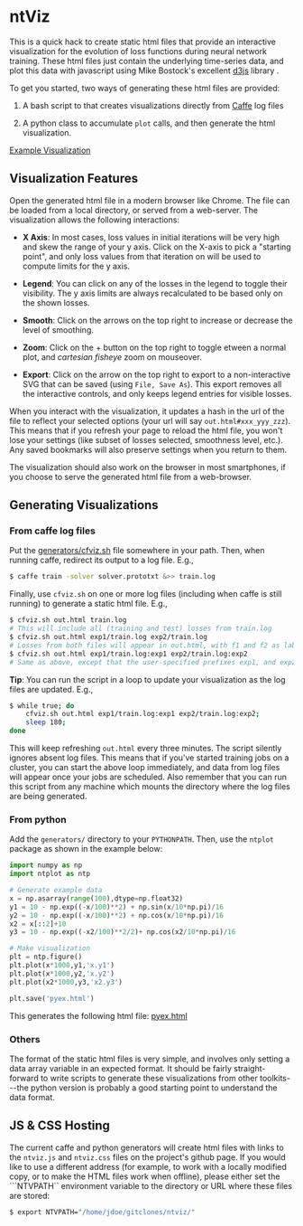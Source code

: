# ntViz

This is a quick hack to create static html files that provide an
interactive visualization for the evolution of loss functions during
neural network training. These html files just contain the underlying
time-series data, and plot this data with javascript using Mike
Bostock's excellent [d3js](http://d3js.org/) library .

To get you started, two ways of generating these html files are provided:

1. A bash script to that creates visualizations directly from
[Caffe](https://github.com/BVLC/caffe) log files

2. A python class to accumulate ```plot``` calls, and then generate
the html visualization.

[Example Visualization](https://ayanc.github.io/ntviz/example/caffe.html#25000_3_11111111111111111111)


## Visualization Features

Open the generated html file in a modern browser like Chrome. The
file can be loaded from a local directory, or served from a
web-server. The visualization allows the following interactions:

- **X Axis**: In most cases, loss values in initial iterations will be
    very high and skew the range of your y axis. Click on the X-axis
    to pick a "starting point", and only loss values from that
    iteration on will be used to compute limits for the y axis.

- **Legend**: You can click on any of the losses in the legend to
    toggle their visibility. The y axis limits are always recalculated
    to be based only on the shown losses.

- **Smooth**: Click on the arrows on the top right to increase or
    decrease the level of smoothing.

- **Zoom**: Click on the + button on the top right to toggle etween a
    normal plot, and *cartesian fisheye* zoom on mouseover.

- **Export**: Click on the arrow on the top right to export to a
    non-interactive SVG that can be saved (using ```File, Save
    As```). This export removes all the interactive controls, and only
    keeps legend entries for visible losses.

When you interact with the visualization, it updates a hash in the url
of the file to reflect your selected options (your url will say
```out.html#xxx_yyy_zzz```). This means that if you refresh your page
to reload the html file, you won't lose your settings (like subset of
losses selected, smoothness level, etc.). Any saved bookmarks will
also preserve settings when you return to them.

The visualization should also work on the browser in most smartphones,
if you choose to serve the generated html file from a web-browser.


## Generating Visualizations

### From caffe log files

Put the [generators/cfviz.sh](generators/cfviz.sh) file somewhere in
your path. Then, when running caffe, redirect its output to a log
file. E.g.,

```bash
$ caffe train -solver solver.prototxt &>> train.log
```

Finally, use ```cfviz.sh``` on one or more log files (including when
caffe is still running) to generate a static html file. E.g.,

```bash
$ cfviz.sh out.html train.log
# This will include all (training and test) losses from train.log
$ cfviz.sh out.html exp1/train.log exp2/train.log
# Losses from both files will appear in out.html, with f1 and f2 as label prefixes.
$ cfviz.sh out.html exp1/train.log:exp1 exp2/train.log:exp2
# Same as above, except that the user-specified prefixes exp1, and exp2
```

**Tip**: You can run the script in a loop to update your visualization as
the log files are updated. E.g.,
```bash
$ while true; do
    cfviz.sh out.html exp1/train.log:exp1 exp2/train.log:exp2;
    sleep 180;
done
```

This will keep refreshing ```out.html``` every three minutes. The
script silently ignores absent log files. This means that if you've
started training jobs on a cluster, you can start the above loop
immediately, and data from log files will appear once your jobs are
scheduled. Also remember that you can run this script from any machine
which mounts the directory where the log files are being generated.

### From python

Add the ```generators/``` directory to your ```PYTHONPATH```. Then,
use the ```ntplot``` package as shown in the example below:

```python
import numpy as np
import ntplot as ntp

# Generate example data
x = np.asarray(range(100),dtype=np.float32)
y1 = 10 - np.exp((-x/100)**2) + np.sin(x/10*np.pi)/16
y2 = 10 - np.exp((-x/100)**2) + np.cos(x/10*np.pi)/16
x2 = x[::2]+10
y3 = 10 - np.exp((-x2/100)**2/2)+ np.cos(x2/10*np.pi)/16

# Make visualization
plt = ntp.figure()
plt.plot(x*1000,y1,'x.y1')
plt.plot(x*1000,y2,'x.y2')
plt.plot(x2*1000,y3,'x2.y3')

plt.save('pyex.html')
```

This generates the following html file: [pyex.html](https://ayanc.github.io/ntviz/example/pyex.html)

### Others

The format of the static html files is very simple, and involves only
setting a data array variable in an expected format. It should be
fairly straight-forward to write scripts to generate these
visualizations from other toolkits---the python version is probably a
good starting point to understand the data format.

## JS & CSS Hosting

The current caffe and python generators will create html files with
links to the ```ntviz.js``` and ```ntviz.css``` files on the project's
github page. If you would like to use a different address (for
example, to work with a locally modified copy, or to make the HTML
files work when offline), please either set the ```NTVPATH``
environment variable to the directory or URL where these files are stored:
```bash
$ export NTVPATH="/home/jdoe/gitclones/ntviz/"
```
